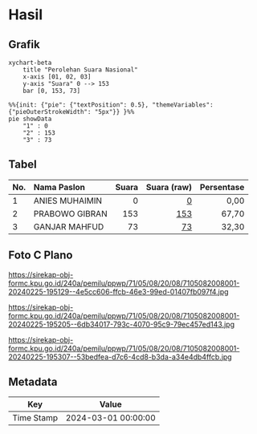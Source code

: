 # Hasil

## Grafik

```mermaid
xychart-beta
    title "Perolehan Suara Nasional"
    x-axis [01, 02, 03]
    y-axis "Suara" 0 --> 153
    bar [0, 153, 73]
```

```mermaid
%%{init: {"pie": {"textPosition": 0.5}, "themeVariables": {"pieOuterStrokeWidth": "5px"}} }%%
pie showData
    "1" : 0
    "2" : 153
    "3" : 73
```

## Tabel

| No. | Nama Paslon    | Suara | Suara (raw) | Persentase |
|:--- |:-------------- | -----:| -----------:| ----------:|
| 1   | ANIES MUHAIMIN | 0     | [0][p-1]    | 0,00       |
| 2   | PRABOWO GIBRAN | 153   | [153][p-2]  | 67,70      |
| 3   | GANJAR MAHFUD  | 73    | [73][p-3]   | 32,30      |


[p-1]: https://github.com/gigit-pemilu/pemilu-2024/blob/main/pilpres/hitung-suara/sub/71-sulawesi-utara/sub/05-minahasa-selatan/sub/08-sinonsayang/sub/2008-poigar-ii/sub/001-tps/sub/paslon-1.txt
[p-2]: https://github.com/gigit-pemilu/pemilu-2024/blob/main/pilpres/hitung-suara/sub/71-sulawesi-utara/sub/05-minahasa-selatan/sub/08-sinonsayang/sub/2008-poigar-ii/sub/001-tps/sub/paslon-2.txt
[p-3]: https://github.com/gigit-pemilu/pemilu-2024/blob/main/pilpres/hitung-suara/sub/71-sulawesi-utara/sub/05-minahasa-selatan/sub/08-sinonsayang/sub/2008-poigar-ii/sub/001-tps/sub/paslon-3.txt

## Foto C Plano

https://sirekap-obj-formc.kpu.go.id/240a/pemilu/ppwp/71/05/08/20/08/7105082008001-20240225-195129--4e5cc606-ffcb-46e3-99ed-01407fb097f4.jpg

https://sirekap-obj-formc.kpu.go.id/240a/pemilu/ppwp/71/05/08/20/08/7105082008001-20240225-195205--6db34017-793c-4070-95c9-79ec457ed143.jpg

https://sirekap-obj-formc.kpu.go.id/240a/pemilu/ppwp/71/05/08/20/08/7105082008001-20240225-195307--53bedfea-d7c6-4cd8-b3da-a34e4db4ffcb.jpg


## Metadata

| Key        | Value               |
| ---------- | ------------------- |
| Time Stamp | 2024-03-01 00:00:00 |



